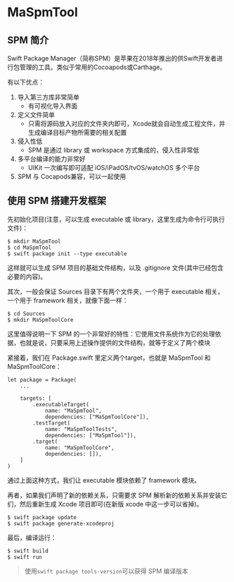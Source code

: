 # MaSpmTool

## SPM 简介
Swift Package Manager（简称SPM）是苹果在2018年推出的供Swift开发者进行包管理的工具。类似于常用的Cocoapods或Carthage。

有以下优点：
1. 导入第三方库非常简单
    + 有可视化导入界面
2. 定义文件简单
    + 只需将源码放入对应的文件夹内即可，Xcode就会自动生成工程文件，并生成编译目标产物所需要的相关配置
3. 侵入性低
    + SPM 是通过 library 或 workspace 方式集成的，侵入性非常低
4. 多平台编译的能力非常好
    + UIKit 一次编写即可适配 iOS/iPadOS/tvOS/watchOS 多个平台
5. SPM 与 Cocapods兼容，可以一起使用


## 使用 SPM 搭建开发框架
先初始化项目(注意，可以生成 executable 或 library，这里生成为命令行可执行文件)：
```
$ mkdir MaSpmTool
$ cd MaSpmTool
$ swift package init --type executable
```
这样就可以生成 SPM 项目的基础文件结构，以及 .gitignore 文件(其中已经包含必要的内容)。

其次，一般会保证 Sources 目录下有两个文件夹，一个用于 executable 相关，一个用于 framework 相关，就像下面一样：
```
$ cd Sources 
$ mkdir MaSpmToolCore
```

这里值得说明一下 SPM 的一个非常好的特性：它使用文件系统作为它的处理依据，也就是说，只要采用上述操作提供的文件结构，就等于定义了两个模块

紧接着，我们在 Package.swift 里定义两个target，也就是 MaSpmTool 和 MaSpmToolCore：
```
let package = Package(
    ...
    
    targets: [
        .executableTarget(
            name: "MaSpmTool",
            dependencies: ["MaSpmToolCore"]),
        .testTarget(
            name: "MaSpmToolTests",
            dependencies: ["MaSpmTool"]),
        .target(
            name: "MaSpmToolCore",
            dependencies: []),
    ]
)
```
通过上面这种方式，我们让 executable 模块依赖了 framework 模块。

再者，如果我们声明了新的依赖关系，只需要求 SPM 解析新的依赖关系并安装它们，然后重新生成 Xcode 项目即可(在新版 xcode 中这一步可以省掉)。
```
$ swift package update
$ swift package generate-xcodeproj
```

最后，编译运行：
```
$ swift build
$ swift run
```

> 使用```swift package tools-version```可以获得 SPM 编译版本

